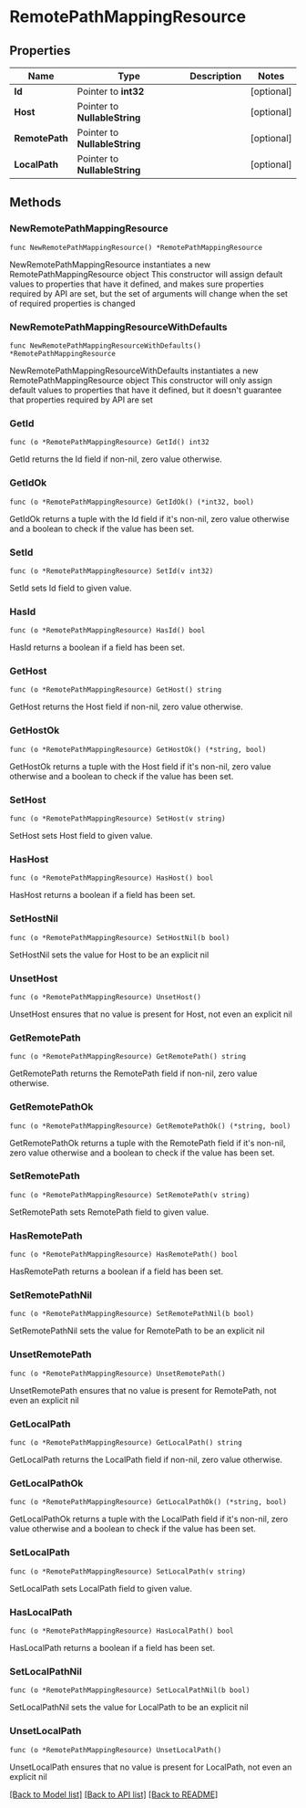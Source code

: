 # RemotePathMappingResource

## Properties

Name | Type | Description | Notes
------------ | ------------- | ------------- | -------------
**Id** | Pointer to **int32** |  | [optional] 
**Host** | Pointer to **NullableString** |  | [optional] 
**RemotePath** | Pointer to **NullableString** |  | [optional] 
**LocalPath** | Pointer to **NullableString** |  | [optional] 

## Methods

### NewRemotePathMappingResource

`func NewRemotePathMappingResource() *RemotePathMappingResource`

NewRemotePathMappingResource instantiates a new RemotePathMappingResource object
This constructor will assign default values to properties that have it defined,
and makes sure properties required by API are set, but the set of arguments
will change when the set of required properties is changed

### NewRemotePathMappingResourceWithDefaults

`func NewRemotePathMappingResourceWithDefaults() *RemotePathMappingResource`

NewRemotePathMappingResourceWithDefaults instantiates a new RemotePathMappingResource object
This constructor will only assign default values to properties that have it defined,
but it doesn't guarantee that properties required by API are set

### GetId

`func (o *RemotePathMappingResource) GetId() int32`

GetId returns the Id field if non-nil, zero value otherwise.

### GetIdOk

`func (o *RemotePathMappingResource) GetIdOk() (*int32, bool)`

GetIdOk returns a tuple with the Id field if it's non-nil, zero value otherwise
and a boolean to check if the value has been set.

### SetId

`func (o *RemotePathMappingResource) SetId(v int32)`

SetId sets Id field to given value.

### HasId

`func (o *RemotePathMappingResource) HasId() bool`

HasId returns a boolean if a field has been set.

### GetHost

`func (o *RemotePathMappingResource) GetHost() string`

GetHost returns the Host field if non-nil, zero value otherwise.

### GetHostOk

`func (o *RemotePathMappingResource) GetHostOk() (*string, bool)`

GetHostOk returns a tuple with the Host field if it's non-nil, zero value otherwise
and a boolean to check if the value has been set.

### SetHost

`func (o *RemotePathMappingResource) SetHost(v string)`

SetHost sets Host field to given value.

### HasHost

`func (o *RemotePathMappingResource) HasHost() bool`

HasHost returns a boolean if a field has been set.

### SetHostNil

`func (o *RemotePathMappingResource) SetHostNil(b bool)`

 SetHostNil sets the value for Host to be an explicit nil

### UnsetHost
`func (o *RemotePathMappingResource) UnsetHost()`

UnsetHost ensures that no value is present for Host, not even an explicit nil
### GetRemotePath

`func (o *RemotePathMappingResource) GetRemotePath() string`

GetRemotePath returns the RemotePath field if non-nil, zero value otherwise.

### GetRemotePathOk

`func (o *RemotePathMappingResource) GetRemotePathOk() (*string, bool)`

GetRemotePathOk returns a tuple with the RemotePath field if it's non-nil, zero value otherwise
and a boolean to check if the value has been set.

### SetRemotePath

`func (o *RemotePathMappingResource) SetRemotePath(v string)`

SetRemotePath sets RemotePath field to given value.

### HasRemotePath

`func (o *RemotePathMappingResource) HasRemotePath() bool`

HasRemotePath returns a boolean if a field has been set.

### SetRemotePathNil

`func (o *RemotePathMappingResource) SetRemotePathNil(b bool)`

 SetRemotePathNil sets the value for RemotePath to be an explicit nil

### UnsetRemotePath
`func (o *RemotePathMappingResource) UnsetRemotePath()`

UnsetRemotePath ensures that no value is present for RemotePath, not even an explicit nil
### GetLocalPath

`func (o *RemotePathMappingResource) GetLocalPath() string`

GetLocalPath returns the LocalPath field if non-nil, zero value otherwise.

### GetLocalPathOk

`func (o *RemotePathMappingResource) GetLocalPathOk() (*string, bool)`

GetLocalPathOk returns a tuple with the LocalPath field if it's non-nil, zero value otherwise
and a boolean to check if the value has been set.

### SetLocalPath

`func (o *RemotePathMappingResource) SetLocalPath(v string)`

SetLocalPath sets LocalPath field to given value.

### HasLocalPath

`func (o *RemotePathMappingResource) HasLocalPath() bool`

HasLocalPath returns a boolean if a field has been set.

### SetLocalPathNil

`func (o *RemotePathMappingResource) SetLocalPathNil(b bool)`

 SetLocalPathNil sets the value for LocalPath to be an explicit nil

### UnsetLocalPath
`func (o *RemotePathMappingResource) UnsetLocalPath()`

UnsetLocalPath ensures that no value is present for LocalPath, not even an explicit nil

[[Back to Model list]](../README.md#documentation-for-models) [[Back to API list]](../README.md#documentation-for-api-endpoints) [[Back to README]](../README.md)


